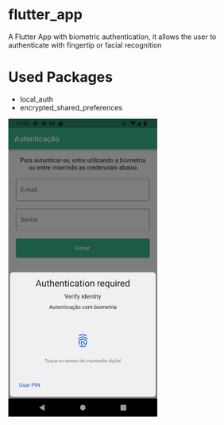 # flutter_app

A Flutter App with biometric authentication, it allows the user to authenticate with fingertip or facial recognition

# Used Packages

- local_auth
- encrypted_shared_preferences

<img src="biometric.png" width="300px" />
